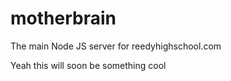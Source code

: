 # motherbrain
The main Node JS server for reedyhighschool.com


Yeah this will soon be something cool
